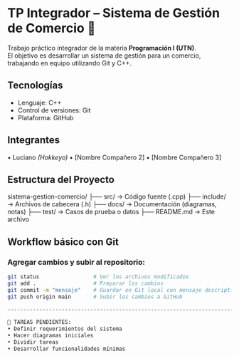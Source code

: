 # TP Integrador – Sistema de Gestión de Comercio 🧾

Trabajo práctico integrador de la materia **Programación I (UTN)**.  
El objetivo es desarrollar un sistema de gestión para un comercio, trabajando en equipo utilizando Git y C++.

## Tecnologías
- Lenguaje: C++
- Control de versiones: Git
- Plataforma: GitHub

## Integrantes
• Luciano *(Hokkeyo)*
• [Nombre Compañero 2]
• [Nombre Compañero 3]

## Estructura del Proyecto
sistema-gestion-comercio/
├── src/           → Código fuente (.cpp)
├── include/       → Archivos de cabecera (.h)
├── docs/          → Documentación (diagramas, notas)
├── test/          → Casos de prueba o datos
├── README.md      → Este archivo

## Workflow básico con Git

### Agregar cambios y subir al repositorio:

```bash
git status                 # Ver los archivos modificados
git add .                  # Preparar los cambios
git commit -m "mensaje"    # Guardar en Git local con mensaje descriptivo
git push origin main       # Subir los cambios a GitHub

--------------------------------------------------------------------------------------------------------------------

📌 TAREAS PENDIENTES:
• Definir requerimientos del sistema
• Hacer diagramas iniciales
• Dividir tareas
• Desarrollar funcionalidades mínimas